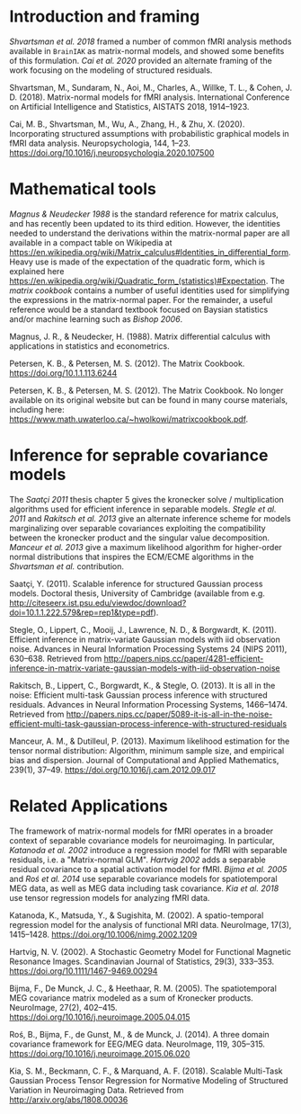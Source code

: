 # Introduction and framing
_Shvartsman et al. 2018_ framed a number of common fMRI analysis methods available in `BrainIAK` as matrix-normal models, and showed some benefits of this formulation. _Cai et al. 2020_ provided an alternate framing of the work focusing on the modeling of structured residuals. 

Shvartsman, M., Sundaram, N., Aoi, M., Charles, A., Willke, T. L., & Cohen, J. D. (2018). Matrix-normal models for fMRI analysis. International Conference on Artificial Intelligence and Statistics, AISTATS 2018, 1914–1923.

Cai, M. B., Shvartsman, M., Wu, A., Zhang, H., & Zhu, X. (2020). Incorporating structured assumptions with probabilistic graphical models in fMRI data analysis. Neuropsychologia, 144, 1–23. https://doi.org/10.1016/j.neuropsychologia.2020.107500


# Mathematical tools

_Magnus & Neudecker 1988_ is the standard reference for matrix calculus, and has recently been updated to its third edition. However, the identities needed to understand the derivations within the matrix-normal paper are all available in a compact table on Wikipedia at https://en.wikipedia.org/wiki/Matrix_calculus#Identities_in_differential_form. Heavy use is made of the expectation of the quadratic form, which is explained here https://en.wikipedia.org/wiki/Quadratic_form_(statistics)#Expectation. The _matrix cookbook_ contains a number of useful identities used for simplifying the expressions in the matrix-normal paper. For the remainder, a useful reference would be a standard textbook focused on Baysian statistics and/or machine learning such as _Bishop 2006_. 

Magnus, J. R., & Neudecker, H. (1988). Matrix differential calculus with applications in statistics and econometrics.

Petersen, K. B., & Petersen, M. S. (2012). The Matrix Cookbook. https://doi.org/10.1.1.113.6244

Petersen, K. B., & Petersen, M. S. (2012). The Matrix Cookbook. No longer available on its original website but can be found in many course materials, including here: https://www.math.uwaterloo.ca/~hwolkowi/matrixcookbook.pdf. 

# Inference for seprable covariance models
The _Saatçi 2011_ thesis chapter 5 gives the kronecker solve / multiplication algorithms used for efficient inference in separable models. _Stegle et al. 2011_ and _Rakitsch et al. 2013_ give an alternate inference scheme for models marginalizing over separable covariances exploiting the compatibility between the kronecker product and the singular value decomposition. _Manceur et al. 2013_ give a maximum likelihood algorithm for higher-order normal distributions that inspires the ECM/ECME algorithms in the _Shvartsman et al._ contribution. 

Saatçi, Y. (2011). Scalable inference for structured Gaussian process models. Doctoral thesis, University of Cambridge (available from e.g. http://citeseerx.ist.psu.edu/viewdoc/download?doi=10.1.1.222.579&rep=rep1&type=pdf). 

Stegle, O., Lippert, C., Mooij, J., Lawrence, N. D., & Borgwardt, K. (2011). Efficient inference in matrix-variate Gaussian models with iid observation noise. Advances in Neural Information Processing Systems 24 (NIPS 2011), 630–638. Retrieved from http://papers.nips.cc/paper/4281-efficient-inference-in-matrix-variate-gaussian-models-with-iid-observation-noise

Rakitsch, B., Lippert, C., Borgwardt, K., & Stegle, O. (2013). It is all in the noise: Efficient multi-task Gaussian process inference with structured residuals. Advances in Neural Information Processing Systems, 1466–1474. Retrieved from http://papers.nips.cc/paper/5089-it-is-all-in-the-noise-efficient-multi-task-gaussian-process-inference-with-structured-residuals

Manceur, A. M., & Dutilleul, P. (2013). Maximum likelihood estimation for the tensor normal distribution: Algorithm, minimum sample size, and empirical bias and dispersion. Journal of Computational and Applied Mathematics, 239(1), 37–49. https://doi.org/10.1016/j.cam.2012.09.017

# Related Applications

The framework of matrix-normal models for fMRI operates in a broader context of separable covariance models for neuroimaging. In particular, _Katanoda et al. 2002_ introduce a regression model for fMRI with separable residuals, i.e. a "Matrix-normal GLM". _Hartvig 2002_ adds a separable residual covariance to a spatial activation model for fMRI. _Bijma et al. 2005_ and _Roś et al. 2014_ use separable covariance models for spatiotemporal MEG data, as well as MEG data including task covariance. _Kia et al. 2018_ use tensor regression models for analyzing fMRI data. 

Katanoda, K., Matsuda, Y., & Sugishita, M. (2002). A spatio-temporal regression model for the analysis of functional MRI data. NeuroImage, 17(3), 1415–1428. https://doi.org/10.1006/nimg.2002.1209

Hartvig, N. V. (2002). A Stochastic Geometry Model for Functional Magnetic Resonance Images. Scandinavian Journal of Statistics, 29(3), 333–353. https://doi.org/10.1111/1467-9469.00294

Bijma, F., De Munck, J. C., & Heethaar, R. M. (2005). The spatiotemporal MEG covariance matrix modeled as a sum of Kronecker products. NeuroImage, 27(2), 402–415. https://doi.org/10.1016/j.neuroimage.2005.04.015

Roś, B., Bijma, F., de Gunst, M., & de Munck, J. (2014). A three domain covariance framework for EEG/MEG data. NeuroImage, 119, 305–315. https://doi.org/10.1016/j.neuroimage.2015.06.020

Kia, S. M., Beckmann, C. F., & Marquand, A. F. (2018). Scalable Multi-Task Gaussian Process Tensor Regression for Normative Modeling of Structured Variation in Neuroimaging Data. Retrieved from http://arxiv.org/abs/1808.00036